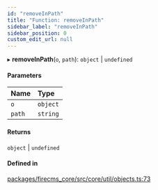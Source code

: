 ```yaml
---
id: "removeInPath"
title: "Function: removeInPath"
sidebar_label: "removeInPath"
sidebar_position: 0
custom_edit_url: null
---
```


▸ **removeInPath**(`o`, `path`): `object` \| `undefined`

#### Parameters

| Name | Type |
| :------ | :------ |
| `o` | `object` |
| `path` | `string` |

#### Returns

`object` \| `undefined`

#### Defined in

[packages/firecms_core/src/core/util/objects.ts:73](https://github.com/FireCMSco/firecms/blob/d45f3739/packages/firecms_core/src/core/util/objects.ts#L73)
